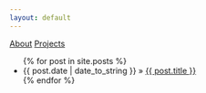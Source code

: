 ```yaml
---
layout: default
---
```


[About](about.html)
[Projects](projects/)

<ul class="posts">
  {% for post in site.posts %}
  <li><span>{{ post.date | date_to_string }}</span> &raquo; <a href="./{{ post.url }}">{{ post.title }}</a></li>
  {% endfor %}
</ul>
